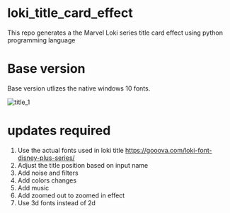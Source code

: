 # loki_title_card_effect
This repo generates a the Marvel Loki series title card effect using python programming language

# Base version
Base version utlizes the native windows 10 fonts.

![title_1](https://user-images.githubusercontent.com/14051949/126539538-4ca32b23-fd19-442d-969e-942a6f7df110.gif)


# updates required
1. Use the actual fonts used in loki title https://gooova.com/loki-font-disney-plus-series/
2. Adjust the title position based on input name
3. Add noise and filters
4. Add colors changes
5. Add music
6. Add zoomed out to zoomed in effect
7. Use 3d fonts instead of 2d
